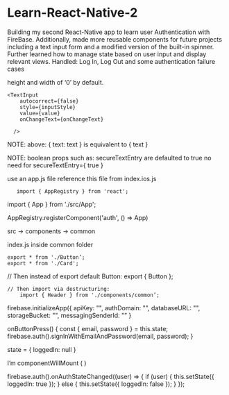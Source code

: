 # Learn-React-Native-2

Building my second React-Native app to learn user Authentication with FireBase.
Additionally, made more reusable components for future projects including a text input form 
and a modified version of the built-in spinner. Further learned how to manage state based on 
user input and display relevant views. Handled: Log In, Log Out and some authentication 
failure cases

<TextInput />
height and width of ‘0’ by default.

    <TextInput
        autocorrect={false}
        style={inputStyle}
        value={value}
        onChangeText={onChangeText}
        
      />


NOTE:      above: { text: text } is equivalent to { text }

NOTE:  boolean props such as:  secureTextEntry are defaulted to true
             no need for secureTextEntry={ true }


use an app.js file
reference this file from index.ios.js
    

       import { AppRegistry } from 'react';
   import { App } from './src/App';

   AppRegistry.registerComponent('auth', () => App)


src -> components -> common

index.js inside common folder

    export * from './Button’;
    export * from './Card';

   // Then instead of export default Button:
   export { Button };
    
    // Then import via destructuring: 
        import { Header } from './components/common’;

firebase.initializeApp({
    apiKey: "",
    authDomain: "",
    databaseURL: "",
    storageBucket: "",
    messagingSenderId: "”
  }

onButtonPress() {
    const { email, password } = this.state;
    firebase.auth().signInWithEmailAndPassword(email, password);
  }

 state = {
    loggedIn: null
  }

I’m componentWillMount ( )

 firebase.auth().onAuthStateChanged((user) => {
      if (user) {
        this.setState({ loggedIn: true });
      } else {
        this.setState({ loggedIn: false });
      }
    });
